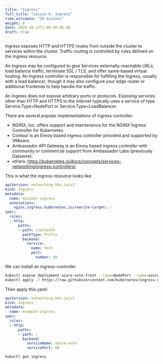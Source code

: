 ```yaml
---
title: "Ingress"
full_title: "Lesson 6: Ingress"
time_estimate: "20 minutes"
weight: 6
date: 2020-10-23T1:00:00-00:98
draft: true
---
```


Ingress exposes HTTP and HTTPS routes from outside the cluster to services within the cluster. Traffic routing is controlled by rules defined on the Ingress resource.

An Ingress may be configured to give Services externally-reachable URLs, load balance traffic, terminate SSL / TLS, and offer name-based virtual hosting. An Ingress controller is responsible for fulfilling the Ingress, usually with a load balancer, though it may also configure your edge router or additional frontends to help handle the traffic.

An Ingress does not expose arbitrary ports or protocols. Exposing services other than HTTP and HTTPS to the internet typically uses a service of type Service.Type=NodePort or Service.Type=LoadBalancer.

There are several popular implementations of ingress controller:
* NGINX, Inc. offers support and maintenance for the NGINX Ingress Controller for Kubernetes.
* Contour is an Envoy based ingress controller provided and supported by VMware.
* Ambassador API Gateway is an Envoy based ingress controller with community or commercial support from Ambassador Labs (previously Datawire).
* others: https://kubernetes.io/docs/concepts/services-networking/ingress-controllers/


This is what the ingress resource looks like.
```yaml
apiVersion: networking.k8s.io/v1
kind: Ingress
metadata:
  name: minimal-ingress
  annotations:
    nginx.ingress.kubernetes.io/rewrite-target: /
spec:
  rules:
  - http:
      paths:
      - path: /testpath
        pathType: Prefix
        backend:
          service:
            name: test
            port:
              number: 80
```


We can install an ingress-controller
```bash
kubectl expose deployment azure-vote-front --type=NodePort --name=azure-vote
kubectl apply -f https://raw.githubusercontent.com/kubernetes/ingress-nginx/master/deploy/static/provider/kind/deploy.yaml
```

Then apply this yaml:
```yaml
apiVersion: networking.k8s.io/v1
kind: Ingress
metadata:
  name: example-ingress
spec:
  rules:
  - http:
      paths:
      - path: /
        backend:
          serviceName: azure-vote
          servicePort: 80
```

```bash
kubectl get ingress
```
